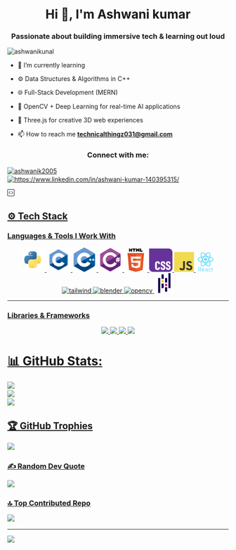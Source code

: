 <h1 align="center">Hi 👋, I'm Ashwani kumar</h1>
<h3 align="center">Passionate about building immersive tech & learning out loud</h3>

<p align="left"> <img src="https://komarev.com/ghpvc/?username=ashwanikunal&label=Profile%20views&color=0e75b6&style=flat" alt="ashwanikunal" /> </p>


- 🔭 I’m currently learning 
-  ⚙️ Data Structures & Algorithms in C++ 
-  🌐 Full-Stack Development (MERN)
- 🧠 OpenCV + Deep Learning for real-time AI applications
- 📸 Three.js for creative 3D web experiences

- 📫 How to reach me **technicalthingz031@gmail.com**

<h3 align="center">Connect with me:</h3>
<p align="cneter">
<a href="https://twitter.com/ashwanik2005" target="blank"><img align="center" src="https://raw.githubusercontent.com/rahuldkjain/github-profile-readme-generator/master/src/images/icons/Social/twitter.svg" alt="ashwanik2005" height="30" width="40" /></a>
<a href="https://linkedin.com/in/https://www.linkedin.com/in/ashwani-kumar-140395315/" target="blank"><img align="center" src="https://raw.githubusercontent.com/rahuldkjain/github-profile-readme-generator/master/src/images/icons/Social/linked-in-alt.svg" alt="https://www.linkedin.com/in/ashwani-kumar-140395315/" height="30" width="40" /></a>
</p>
<a href="https://leetcode.com/u/rcy0OKho3E/" target="blank"><svg xmlns="http://www.w3.org/2000/svg" width="16" height="16" fill="currentColor" class="bi bi-code-square" viewBox="0 0 16 16">
  <path d="M14 1a1 1 0 0 1 1 1v12a1 1 0 0 1-1 1H2a1 1 0 0 1-1-1V2a1 1 0 0 1 1-1zM2 0a2 2 0 0 0-2 2v12a2 2 0 0 0 2 2h12a2 2 0 0 0 2-2V2a2 2 0 0 0-2-2z"/>
  <path d="M6.854 4.646a.5.5 0 0 1 0 .708L4.207 8l2.647 2.646a.5.5 0 0 1-.708.708l-3-3a.5.5 0 0 1 0-.708l3-3a.5.5 0 0 1 .708 0m2.292 0a.5.5 0 0 0 0 .708L11.793 8l-2.647 2.646a.5.5 0 0 0 .708.708l3-3a.5.5 0 0 0 0-.708l-3-3a.5.5 0 0 0-.708 0"/>
</svg>

## ⚙️ Tech Stack

### Languages & Tools I Work With

<div align="center">
  <img height="55" alt="python" src="https://raw.githubusercontent.com/github/explore/main/topics/python/python.png">
  <img height="55" alt="c" src="https://raw.githubusercontent.com/github/explore/main/topics/c/c.png">
  <img height="55" alt="c++" src="https://raw.githubusercontent.com/devicons/devicon/master/icons/cplusplus/cplusplus-original.svg">
  <img height="55" alt="csharp" src="https://raw.githubusercontent.com/devicons/devicon/master/icons/csharp/csharp-original.svg">
  <img height="53" alt="html" src="https://raw.githubusercontent.com/github/explore/main/topics/html/html.png">
  <img height="53" alt="css" src="https://raw.githubusercontent.com/github/explore/main/topics/css/css.png"> 
  <img height="45" alt="js" src="https://raw.githubusercontent.com/github/explore/main/topics/javascript/javascript.png">
  <img height="45" alt="react" src="https://raw.githubusercontent.com/devicons/devicon/master/icons/react/react-original-wordmark.svg">
  <img height="45" alt="tailwind" src="https://www.vectorlogo.zone/logos/tailwindcss/tailwindcss-icon.svg">
  <img height="45" alt="blender" src="https://download.blender.org/branding/community/blender_community_badge_white.svg">
  <img height="45" alt="opencv" src="https://www.vectorlogo.zone/logos/opencv/opencv-icon.svg">
  <img height="45" alt="pandas" src="https://raw.githubusercontent.com/devicons/devicon/master/icons/pandas/pandas-original.svg">
</div>

---

### Libraries & Frameworks

<div align="center">

  <img src="https://img.shields.io/badge/React-royalblue.svg?style=for-the-badge&logo=React&logoColor=white" />
  <img src="https://img.shields.io/badge/TailwindCSS-royalblue.svg?style=for-the-badge&logo=TailwindCSS&logoColor=white" />
  <img src="https://img.shields.io/badge/OpenCV-royalblue.svg?style=for-the-badge&logo=OpenCV&logoColor=white" />
  <img src="https://img.shields.io/badge/Blender-royalblue.svg?style=for-the-badge&logo=Blender&logoColor=white" />

</div>


# 📊 GitHub Stats:

![](https://github-readme-stats.vercel.app/api?username=ashwanikunal&theme=dark&hide_border=false&include_all_commits=true&count_private=false)<br/>
![](https://nirzak-streak-stats.vercel.app/?user=ashwanikunal&theme=dark&hide_border=false)<br/>
![](https://github-readme-stats.vercel.app/api/top-langs/?username=ashwanikunal&theme=dark&hide_border=false&include_all_commits=true&count_private=false&layout=compact)

## 🏆 GitHub Trophies
![](https://github-profile-trophy.vercel.app/?username=ashwanikunal&theme=radical&no-frame=false&no-bg=true&margin-w=4)

### ✍️ Random Dev Quote
![](https://quotes-github-readme.vercel.app/api?type=horizontal&theme=radical)

### 🔝 Top Contributed Repo
![](https://github-contributor-stats.vercel.app/api?username=ashwanikunal&limit=5&theme=dark&combine_all_yearly_contributions=true)

---
[![](https://visitcount.itsvg.in/api?id=ashwanikunal&icon=0&color=0)](https://visitcount.itsvg.in)

<!-- Proudly created with GPRM ( https://gprm.itsvg.in ) -->

